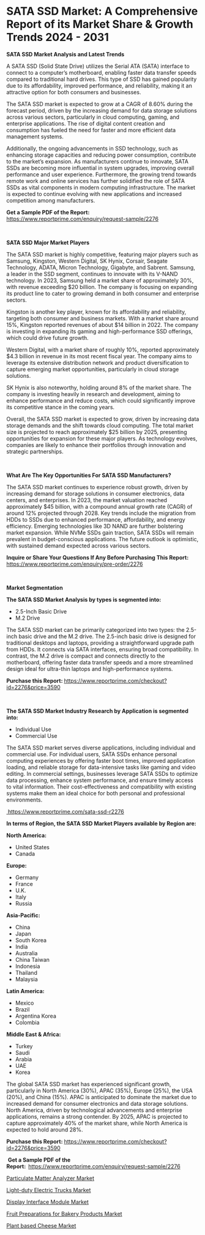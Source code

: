 <p><h1>SATA SSD Market: A Comprehensive Report of its Market Share & Growth Trends 2024 - 2031</h1></p><p><strong>SATA SSD Market Analysis and Latest Trends</strong></p>
<p><p>A SATA SSD (Solid State Drive) utilizes the Serial ATA (SATA) interface to connect to a computer’s motherboard, enabling faster data transfer speeds compared to traditional hard drives. This type of SSD has gained popularity due to its affordability, improved performance, and reliability, making it an attractive option for both consumers and businesses.</p><p>The SATA SSD market is expected to grow at a CAGR of 8.60% during the forecast period, driven by the increasing demand for data storage solutions across various sectors, particularly in cloud computing, gaming, and enterprise applications. The rise of digital content creation and consumption has fueled the need for faster and more efficient data management systems.</p><p>Additionally, the ongoing advancements in SSD technology, such as enhancing storage capacities and reducing power consumption, contribute to the market’s expansion. As manufacturers continue to innovate, SATA SSDs are becoming more influential in system upgrades, improving overall performance and user experience. Furthermore, the growing trend towards remote work and online services has further solidified the role of SATA SSDs as vital components in modern computing infrastructure. The market is expected to continue evolving with new applications and increased competition among manufacturers.</p></p>
<p><strong>Get a Sample PDF of the Report:&nbsp;</strong> <a href="https://www.reportprime.com/enquiry/request-sample/2276">https://www.reportprime.com/enquiry/request-sample/2276</a></p>
<p>&nbsp;</p>
<p><strong>SATA SSD Major Market Players</strong></p>
<p><p>The SATA SSD market is highly competitive, featuring major players such as Samsung, Kingston, Western Digital, SK Hynix, Corsair, Seagate Technology, ADATA, Micron Technology, Gigabyte, and Sabrent. Samsung, a leader in the SSD segment, continues to innovate with its V-NAND technology. In 2023, Samsung held a market share of approximately 30%, with revenue exceeding $20 billion. The company is focusing on expanding its product line to cater to growing demand in both consumer and enterprise sectors.</p><p>Kingston is another key player, known for its affordability and reliability, targeting both consumer and business markets. With a market share around 15%, Kingston reported revenues of about $14 billion in 2022. The company is investing in expanding its gaming and high-performance SSD offerings, which could drive future growth.</p><p>Western Digital, with a market share of roughly 10%, reported approximately $4.3 billion in revenue in its most recent fiscal year. The company aims to leverage its extensive distribution network and product diversification to capture emerging market opportunities, particularly in cloud storage solutions.</p><p>SK Hynix is also noteworthy, holding around 8% of the market share. The company is investing heavily in research and development, aiming to enhance performance and reduce costs, which could significantly improve its competitive stance in the coming years.</p><p>Overall, the SATA SSD market is expected to grow, driven by increasing data storage demands and the shift towards cloud computing. The total market size is projected to reach approximately $25 billion by 2025, presenting opportunities for expansion for these major players. As technology evolves, companies are likely to enhance their portfolios through innovation and strategic partnerships.</p></p>
<p>&nbsp;</p>
<p><strong>What Are The Key Opportunities For SATA SSD Manufacturers?</strong></p>
<p><p>The SATA SSD market continues to experience robust growth, driven by increasing demand for storage solutions in consumer electronics, data centers, and enterprises. In 2023, the market valuation reached approximately $45 billion, with a compound annual growth rate (CAGR) of around 12% projected through 2028. Key trends include the migration from HDDs to SSDs due to enhanced performance, affordability, and energy efficiency. Emerging technologies like 3D NAND are further bolstering market expansion. While NVMe SSDs gain traction, SATA SSDs will remain prevalent in budget-conscious applications. The future outlook is optimistic, with sustained demand expected across various sectors.</p></p>
<p><strong>Inquire or Share Your Questions If Any Before Purchasing This Report:</strong> <a href="https://www.reportprime.com/enquiry/pre-order/2276">https://www.reportprime.com/enquiry/pre-order/2276</a></p>
<p>&nbsp;</p>
<p><strong>Market Segmentation</strong></p>
<p><strong>The SATA SSD Market Analysis by types is segmented into:</strong></p>
<p><ul><li>2.5-Inch Basic Drive</li><li>M.2 Drive</li></ul></p>
<p><p>The SATA SSD market can be primarily categorized into two types: the 2.5-inch basic drive and the M.2 drive. The 2.5-inch basic drive is designed for traditional desktops and laptops, providing a straightforward upgrade path from HDDs. It connects via SATA interfaces, ensuring broad compatibility. In contrast, the M.2 drive is compact and connects directly to the motherboard, offering faster data transfer speeds and a more streamlined design ideal for ultra-thin laptops and high-performance systems.</p></p>
<p><strong>Purchase this Report:&nbsp;</strong><a href="https://www.reportprime.com/checkout?id=2276&price=3590">https://www.reportprime.com/checkout?id=2276&price=3590</a></p>
<p>&nbsp;</p>
<p><strong>The SATA SSD Market Industry Research by Application is segmented into:</strong></p>
<p><ul><li>Individual Use</li><li>Commercial Use</li></ul></p>
<p><p>The SATA SSD market serves diverse applications, including individual and commercial use. For individual users, SATA SSDs enhance personal computing experiences by offering faster boot times, improved application loading, and reliable storage for data-intensive tasks like gaming and video editing. In commercial settings, businesses leverage SATA SSDs to optimize data processing, enhance system performance, and ensure timely access to vital information. Their cost-effectiveness and compatibility with existing systems make them an ideal choice for both personal and professional environments.</p></p>
<p><a href="https://www.reportprime.com/sata-ssd-r2276">&nbsp;https://www.reportprime.com/sata-ssd-r2276</a></p>
<p><strong>In terms of Region, the SATA SSD Market Players available by Region are:</strong></p>
<p>
    <p> <strong> North America: </strong>
        <ul>
            <li>United States</li>
            <li>Canada</li>
        </ul>
        </p> 
    <p> <strong> Europe: </strong>
        <ul>
            <li>Germany</li>
            <li>France</li>
            <li>U.K.</li>
            <li>Italy</li>
            <li>Russia</li>
        </ul>
        </p> 
    <p> <strong> Asia-Pacific: </strong>
        <ul>
            <li>China</li>
            <li>Japan</li>
            <li>South Korea</li>
            <li>India</li>
            <li>Australia</li>
            <li>China Taiwan</li>
            <li>Indonesia</li>
            <li>Thailand</li>
            <li>Malaysia</li>
        </ul>
        </p> 
    <p> <strong> Latin America: </strong>
        <ul>
            <li>Mexico</li>
            <li>Brazil</li>
            <li>Argentina Korea</li>
            <li>Colombia</li>
        </ul>
        </p> 
    <p> <strong> Middle East & Africa: </strong>
        <ul>
            <li>Turkey</li>
            <li>Saudi</li>
            <li>Arabia</li>
            <li>UAE</li>
            <li>Korea</li>
        </ul>
    </p>
    </p>
<p><p>The global SATA SSD market has experienced significant growth, particularly in North America (30%), APAC (35%), Europe (25%), the USA (20%), and China (15%). APAC is anticipated to dominate the market due to increased demand for consumer electronics and data storage solutions. North America, driven by technological advancements and enterprise applications, remains a strong contender. By 2025, APAC is projected to capture approximately 40% of the market share, while North America is expected to hold around 28%.</p></p>
<p><strong>Purchase this Report: </strong><a href="https://www.reportprime.com/checkout?id=2276&price=3590">https://www.reportprime.com/checkout?id=2276&price=3590</a></p>
<p>&nbsp;<strong>Get a Sample PDF of the Report:&nbsp;&nbsp;</strong><a href="https://www.reportprime.com/enquiry/request-sample/2276">https://www.reportprime.com/enquiry/request-sample/2276</a></p>
<p><strong></strong></p>
<p><p><a href="https://www.linkedin.com/pulse/global-particulate-matter-analyzer-industry-analysis-vks0e?trackingId=qzD7DHOmRTCRFHd7gdFeSA%3D%3D">Particulate Matter Analyzer Market</a></p><p><a href="https://issuu.com/reportprime-2/docs/light-duty-electric-trucks-market-s_43643f38585e57">Light-duty Electric Trucks Market</a></p><p><a href="https://github.com/JosephineMcguire65/Market-Research-Report-List-1/blob/main/display-interface-module-market.md">Display Interface Module Market</a></p><p><a href="https://medium.com/@eliasman59/fruit-preparations-for-bakery-products-market-revolution-2024-2031-market-trends-shaping-the-5a318b4d7d67">Fruit Preparations for Bakery Products Market</a></p><p><a href="https://medium.com/@eliasman59/plant-based-cheese-market-global-market-share-and-ranking-overall-sales-and-demand-forecast-2024-977d0a53e6ae">Plant based Cheese Market</a></p></p>